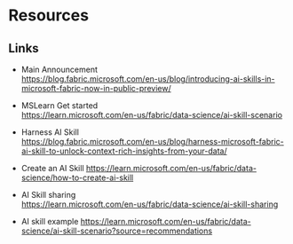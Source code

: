 # Resources

## Links

- Main Announcement  
https://blog.fabric.microsoft.com/en-us/blog/introducing-ai-skills-in-microsoft-fabric-now-in-public-preview/

- MSLearn Get started  
https://learn.microsoft.com/en-us/fabric/data-science/ai-skill-scenario

- Harness AI Skill  
https://blog.fabric.microsoft.com/en-us/blog/harness-microsoft-fabric-ai-skill-to-unlock-context-rich-insights-from-your-data/

- Create an AI Skill
https://learn.microsoft.com/en-us/fabric/data-science/how-to-create-ai-skill

- AI Skill sharing  
https://learn.microsoft.com/en-us/fabric/data-science/ai-skill-sharing

- AI skill example
https://learn.microsoft.com/en-us/fabric/data-science/ai-skill-scenario?source=recommendations
